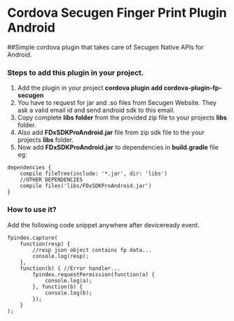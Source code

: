 # Cordova Secugen Finger Print Plugin Android

##Simple cordova plugin that takes care of Secugen Native APIs for Android.

### Steps to add this plugin in your project.

1.   Add the plugin in your project **cordova plugin add cordova-plugin-fp-secugen**
2.  You have to request for jar and .so files from Secugen Website. They ask a valid email id and send android sdk to this email.
3.  Copy complete **libs folder** from the provided zip file to your projects **libs** folder.  
4.   Also add **FDxSDKProAndroid.jar** file from zip sdk file to the your projects **libs** folder.
5.   Now add **FDxSDKProAndroid.jar** to dependencies in **build.gradle** file eg:

``` 
dependencies {
    compile fileTree(include: '*.jar', dir: 'libs')
    //OTHER DEPENDENCIES    
    compile files('libs/FDxSDKProAndroid.jar')
}
```

### How to use it?

Add the following code snippet anywhere after deviceready event.

``` 
fpindex.capture(
    function(resp) {
        //resp json object contains fp data...
        console.log(resp);
    },
    function(b) { //Error handler...
        fpindex.requestPermission(function(a) {
            console.log(a);
        }, function(b) {
            console.log(b);
        });
    }
);
```

